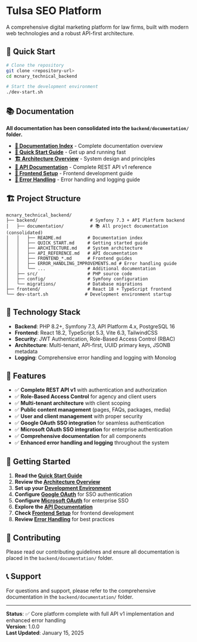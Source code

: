 # Tulsa SEO Platform

A comprehensive digital marketing platform for law firms, built with modern web technologies and a robust API-first architecture.

## 🚀 Quick Start

```bash
# Clone the repository
git clone <repository-url>
cd mcnary_technical_backend

# Start the development environment
./dev-start.sh
```

## 📚 Documentation

**All documentation has been consolidated into the `backend/documentation/` folder.**

- **[📖 Documentation Index](backend/documentation/README.md)** - Complete documentation overview
- **[🚀 Quick Start Guide](backend/documentation/QUICK_START.md)** - Get up and running fast
- **[🏗️ Architecture Overview](backend/documentation/ARCHITECTURE.md)** - System design and principles
- **[🔌 API Documentation](backend/documentation/API_REFERENCE.md)** - Complete REST API v1 reference
- **[🎨 Frontend Setup](backend/documentation/FRONTEND_SETUP.md)** - Frontend development guide
- **[🐛 Error Handling](backend/documentation/ERROR_HANDLING_IMPROVEMENTS.md)** - Error handling and logging guide

## 🏗️ Project Structure

```
mcnary_technical_backend/
├── backend/                    # Symfony 7.3 + API Platform backend
│   ├── documentation/          # 📚 All project documentation (consolidated)
│   │   ├── README.md          # Documentation index
│   │   ├── QUICK_START.md     # Getting started guide
│   │   ├── ARCHITECTURE.md    # System architecture
│   │   ├── API_REFERENCE.md   # API documentation
│   │   ├── FRONTEND_*.md      # Frontend guides
│   │   ├── ERROR_HANDLING_IMPROVEMENTS.md # Error handling guide
│   │   └── ...                # Additional documentation
│   ├── src/                   # PHP source code
│   ├── config/                # Symfony configuration
│   └── migrations/            # Database migrations
├── frontend/                  # React 18 + TypeScript frontend
└── dev-start.sh              # Development environment startup
```

## 🔧 Technology Stack

- **Backend**: PHP 8.2+, Symfony 7.3, API Platform 4.x, PostgreSQL 16
- **Frontend**: React 18.2, TypeScript 5.3, Vite 6.3, TailwindCSS
- **Security**: JWT Authentication, Role-Based Access Control (RBAC)
- **Architecture**: Multi-tenant, API-first, UUID primary keys, JSONB metadata
- **Logging**: Comprehensive error handling and logging with Monolog

## 🎯 Features

- ✅ **Complete REST API v1** with authentication and authorization
- ✅ **Role-Based Access Control** for agency and client users
- ✅ **Multi-tenant architecture** with client scoping
- ✅ **Public content management** (pages, FAQs, packages, media)
- ✅ **User and client management** with proper security
- ✅ **Google OAuth SSO integration** for seamless authentication
- ✅ **Microsoft OAuth SSO integration** for enterprise authentication
- ✅ **Comprehensive documentation** for all components
- ✅ **Enhanced error handling and logging** throughout the system

## 📖 Getting Started

1. **Read the [Quick Start Guide](backend/documentation/QUICK_START.md)**
2. **Review the [Architecture Overview](backend/documentation/ARCHITECTURE.md)**
3. **Set up your [Development Environment](backend/documentation/QUICK_START.md)**
4. **Configure [Google OAuth](backend/documentation/GOOGLE_OAUTH_SETUP.md)** for SSO authentication
5. **Configure [Microsoft OAuth](backend/documentation/MICROSOFT_OAUTH_SETUP.md)** for enterprise SSO
6. **Explore the [API Documentation](backend/documentation/API_REFERENCE.md)**
7. **Check [Frontend Setup](backend/documentation/FRONTEND_SETUP.md)** for frontend development
8. **Review [Error Handling](backend/documentation/ERROR_HANDLING_IMPROVEMENTS.md)** for best practices

## 🤝 Contributing

Please read our contributing guidelines and ensure all documentation is placed in the `backend/documentation/` folder.

## 📞 Support

For questions and support, please refer to the comprehensive documentation in the `backend/documentation/` folder.

---

**Status**: ✅ Core platform complete with full API v1 implementation and enhanced error handling  
**Version**: 1.0.0  
**Last Updated**: January 15, 2025
